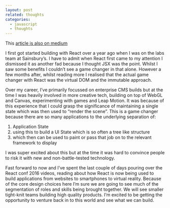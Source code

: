 ```yaml
---
layout: post
related: thoughts
categories:
  - javascript
  - thoughts
---
```


This [article is also on medium](https://medium.com/@davetayls/i-first-got-started-building-with-react-over-a-year-ago-when-i-was-on-the-labs-team-at-sainsbury-s-fe2279276c4b)

I first got started building with React over a year ago when I was on the labs team at Sainsbury’s. I have to admit when React first came to my attention I dismissed it as another fad because I thought JSX was the point. Whilst I saw some benefits I couldn’t see a game changer in that alone. However a few months after, whilst reading more I realised that the actual game changer with React was the virtual DOM and the immutable approach.

Over my career, I’ve primarily focussed on enterprise CMS builds but at the time I was heavily involved in more creative tech, building on top of WebGL and Canvas, experimenting with games and Leap Motion. It was because of this experience that I could grasp the significance of maintaining a single state which was then used to “render the scene”. This is a game changer because there are so many applications to the underlying separation of:

1. Application State
2. using this to build a UI State which is so often a tree like structure
3. which then can be used to paint or pass that job on to the relevant framework to display

I was super excited about this but at the time it was hard to convince people to risk it with new and non-battle-tested technology.

Fast forward to now and I’ve spent the last couple of days pouring over the React conf 2016 videos, reading about how React is now being used to build applications from websites to smartphones to virtual reality. Because of the core design choices here I’m sure we are going to see much of the segmentation of roles and skills being brought together. We will see smaller tight-knit teams building high quality products. I’m excited to be getting the opportunity to venture back in to this world and see what we can build.
